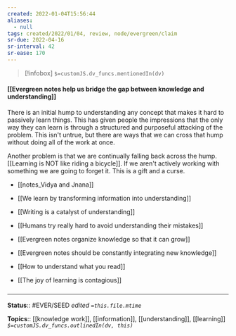 ```yaml
---
created: 2022-01-04T15:56:44 
aliases:
  - null
tags: created/2022/01/04, review, node/evergreen/claim
sr-due: 2022-04-16
sr-interval: 42
sr-ease: 170
---
```

> [!infobox]
`$=customJS.dv_funcs.mentionedIn(dv)`

#### [[Evergreen notes help us bridge the gap between knowledge and understanding]] 

There is an initial hump to understanding any concept that makes it hard to passively learn things.
This has given people the impressions that the only way they can learn is through a structured and purposeful attacking of the problem.
This isn't untrue, but there are ways that we can cross that hump without doing all of the work at once.

Another problem is that we are continually falling back across the hump.
[[Learning is NOT like riding a bicycle]].
If we aren't actively working with something we are going to forget it.
This is a gift and a curse.


- [[notes_Vidya and Jnana]]
- [[We learn by transforming information into understanding]]
- [[Writing is a catalyst of understanding]]
- [[Humans try really hard to avoid understanding their mistakes]]

- [[Evergreen notes organize knowledge so that it can grow]]
- [[Evergreen notes should be constantly integrating new knowledge]]
- [[How to understand what you read]]
- [[The joy of learning is contagious]]

### <hr class="footnote"/>

**Status**:: #EVER/SEED 
*edited `=this.file.mtime`*

**Topics**:: [[knowledge work]], [[information]], [[understanding]], [[learning]]
*`$=customJS.dv_funcs.outlinedIn(dv, this)`*
